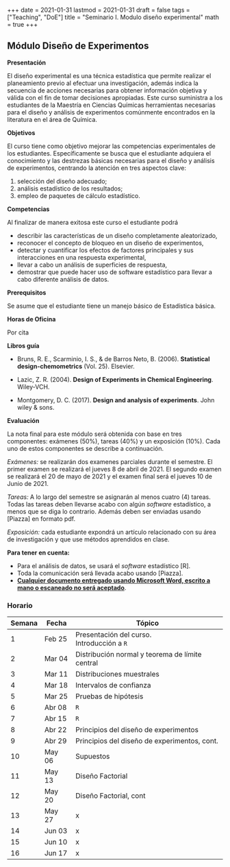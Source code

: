 +++
date      = 2021-01-31
lastmod   = 2021-01-31
draft     = false
tags      = ["Teaching", "DoE"]
title     = "Seminario I. Modulo diseño experimental"
math      = true
+++

## Módulo Diseño de Experimentos

**Presentación**

El diseño experimental es una técnica estadística que permite realizar el planeamiento previo al efectuar una investigación, además indica la secuencia de acciones necesarias para obtener información objetiva y válida con el fin de tomar decisiones apropiadas. Este curso suministra a los estudiantes de la Maestría en Ciencias Químicas herramientas necesarias para el diseño y análisis de experimentos comúnmente encontrados en la literatura en el área de Química.


**Objetivos**

El curso tiene como objetivo mejorar las competencias experimentales de los estudiantes. Específicamente  se busca que el estudiante adquiera el conocimiento y las destrezas básicas necesarias para el diseño y análisis de experimentos, centrando la atención en tres aspectos clave:

1. selección del diseño adecuado;
2. análisis estadístico de los resultados;
3. empleo de paquetes de cálculo estadístico.

**Competencias**

Al finalizar de manera exitosa este curso el estudiante podrá

* describir las características de un diseño completamente aleatorizado,
* reconocer el concepto de bloqueo en un diseño de experimentos,
* detectar y cuantificar los efectos de factores principales y sus interacciones en una respuesta experimental,
* llevar a cabo un análisis de superficies de respuesta,
* demostrar que puede hacer uso de software estadístico para llevar a cabo diferente análisis de datos.

**Prerequisitos**

Se asume que el estudiante tiene un manejo básico de Estadística básica.

**Horas de Oficina**

Por cita

**Libros guía**

- Bruns, R. E., Scarminio, I. S., & de Barros Neto, B. (2006). **Statistical design-chemometrics** (Vol. 25). Elsevier.

- Lazic, Z. R. (2004). **Design of Experiments in Chemical Engineering**. Wiley-VCH.

- Montgomery, D. C. (2017). **Design and analysis of experiments**. John wiley & sons.


**Evaluación**

La nota final para este módulo será obtenida con base en tres componentes: exámenes (50%), tareas (40%) y un exposición (10%). Cada uno de estos componentes se describe a continuación.

*Exámenes:* se realizarán dos examenes parciales durante el semestre. El primer examen se realizará el jueves 8 de abril de 2021. El segundo examen se realizará el 20 de mayo de 2021 y el examen final será el jueves 10 de Junio de 2021.

*Tareas:* A lo largo del semestre se asignarán al menos cuatro (4) tareas. Todas las tareas deben llevarse acabo con algún *software* estadístico, a menos que se diga lo contrario. Además deben ser enviadas usando [Piazza] en formato pdf.

*Exposición:* cada estudiante expondrá un artículo relacionado con su área de investigación y que use métodos aprendidos en clase.

**Para tener en cuenta:**

- Para el análisis de datos, se usará el *software* estadístico [R].
- Toda la comunicación será llevada acabo usando [Piazza].
- __[Cualquier documento entregado usando Microsoft Word, escrito a mano o escaneado no será aceptado](http://www.gnu.org/philosophy/no-word-attachments.html)__.


### Horario

Semana | Fecha | Tópico
---| ---| ---
1  | Feb 25 | Presentación del curso. <br> Introducción a `R`
2  | Mar 04 | Distribución normal y teorema de límite central
3  | Mar 11 | Distribuciones muestrales
4  | Mar 18 | Intervalos de confianza
5  | Mar 25 | Pruebas de hipótesis
6  | Abr 08 | `R`
7  | Abr 15 | `R`
8  | Abr 22 | Principios del diseño de experimentos
9  | Abr 29 | Principios del diseño de experimentos, cont.
10  | May 06 | Supuestos
11  | May 13 | Diseño Factorial
12  | May 20 | Diseño Factorial, cont
13  | May 27 | x
14  | Jun 03 | x
15  | Jun 10 | x
16  | Jun 17 | x

